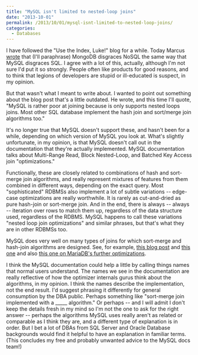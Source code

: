 ```yaml
---
title: "MySQL isn't limited to nested-loop joins"
date: "2013-10-01"
permalink: /2013/10/01/mysql-isnt-limited-to-nested-loop-joins/
categories:
  - Databases
---
```


I have followed the "Use the Index, Luke!" blog for a while. Today Marcus [wrote][1] that (I'll paraphrase) MongoDB disgraces NoSQL the same way that MySQL disgraces SQL. I agree with a lot of this, actually, although I'm not sure I'd put it so strongly. People often like products for good reasons, and to think that legions of developers are stupid or ill-educated is suspect, in my opinion. 

But that wasn't what I meant to write about. I wanted to point out something about the blog post that's a little outdated. He wrote, and this time I'll quote, "MySQL is rather poor at joining because is only supports nested loops joins. Most other SQL database implement the hash join and sort/merge join algorithms too." 

It's no longer true that MySQL doesn't support these, and hasn't been for a while, depending on which version of MySQL you look at. What's slightly unfortunate, in my opinion, is that MySQL doesn't call out in the documentation that they're actually implemented. MySQL documentation talks about Multi-Range Read, Block Nested-Loop, and Batched Key Access join "optimizations." 

Functionally, these are closely related to combinations of hash and sort-merge join algorithms, and really represent mixtures of features from them combined in different ways, depending on the exact query. Most "sophisticated" RDBMSs also implement a lot of subtle variations -- edge-case optimizations are really worthwhile. It is rarely as cut-and-dried as pure hash-join or sort-merge join. And in the end, there is always -- always -- iteration over rows to match them up, regardless of the data structure used, regardless of the RDBMS. MySQL happens to call these variations "nested loop join optimizations" and similar phrases, but that's what they are in other RDBMSs too. 

MySQL does very well on many types of joins for which sort-merge and hash-join algorithms are designed. See, for example, [this blog post][2] and [this one][3] and also [this one on MariaDB's further optimizations][4]. 

I think the MySQL documentation could help a little by calling things names that normal users understand. The names we see in the documentation are really reflective of how the optimizer internals gurus think about the algorithms, in my opinion. I think the names describe the implementation, not the end result. I'd suggest phrasing it differently for general consumption by the DBA public. Perhaps something like "sort-merge join implemented with a \_____ algorithm." Or perhaps -- and I will admit I don't keep the details fresh in my mind so I'm not the one to ask for the right answer -- perhaps the algorithms MySQL uses really aren't as related or comparable as I think they are, and a different type of explanation is in order. But I bet a lot of DBAs from SQL Server and Oracle Database backgrounds would find it helpful to have an explanation in familiar terms. (This concludes my free and probably unwanted advice to the MySQL docs team!)



 [1]: http://use-the-index-luke.com/blog/2013-10-01/mysql-is-to-sql-like-mongodb-to-nosql

 [2]: http://www.mysqlperformanceblog.com/2012/03/21/multi-range-read-mrr-in-mysql-5-6-and-mariadb-5-5/

 [3]: http://www.mysqlperformanceblog.com/2012/03/12/index-condition-pushdown-in-mysql-5-6-and-mariadb-5-5-and-its-performance-impact/

 [4]: http://www.mysqlperformanceblog.com/2012/05/31/a-case-for-mariadbs-hash-joins/

